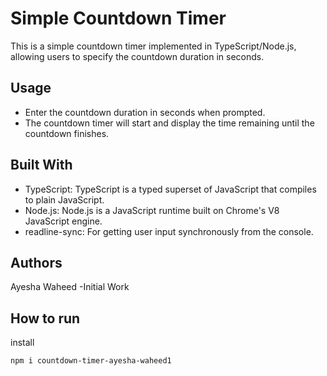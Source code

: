 # Simple Countdown Timer

This is a simple countdown timer implemented in TypeScript/Node.js, allowing users to specify the countdown duration in seconds.

## Usage
- Enter the countdown duration in seconds when prompted.
- The countdown timer will start and display the time remaining until the countdown finishes.

## Built With
- TypeScript: TypeScript is a typed superset of JavaScript that compiles to plain JavaScript.
- Node.js: Node.js is a JavaScript runtime built on Chrome's V8 JavaScript engine.
- readline-sync: For getting user input synchronously from the console.

## Authors 
Ayesha Waheed -Initial Work

## How to run
install 
```bash
npm i countdown-timer-ayesha-waheed1

